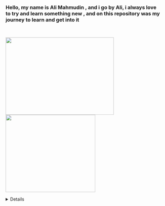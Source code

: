 ### Hello, my name is Ali Mahmudin , and i go by Ali, i always love to try and learn something new , and on this repository was my journey to learn and get into it
<br>
<p align = "inline">
  <img src = "https://github-readme-stats.vercel.app/api?username=drogan120&show_icons=true&theme=light&count_private=true" height="250" width="350" >
  <img src = "https://github-readme-stats.vercel.app/api/top-langs/?username=drogan120&layout=compact&hide=html%2Cscss%2Ccss%2Cpug%2Cblade%2Chandlebars%2Csmarty%2Cpython%2Cbash" height="250" width="290">
</p>

<details>
  <br>
  <img src = "https://github-readme-stats.vercel.app/api/top-langs/?username=drogan120&langs_count=10&theme=light&line_height=60" width=300>
</details>
